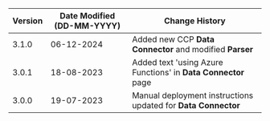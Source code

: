 | **Version** | **Date Modified (DD-MM-YYYY)** | **Change History**                                                 |
|-------------|--------------------------------|--------------------------------------------------------------------|
| 3.1.0       | 06-12-2024                     | Added new CCP **Data Connector** and modified **Parser**           |
| 3.0.1       | 18-08-2023                     | Added text 'using Azure Functions' in **Data Connector** page      |
| 3.0.0       | 19-07-2023                     | Manual deployment instructions updated for **Data Connector**		|